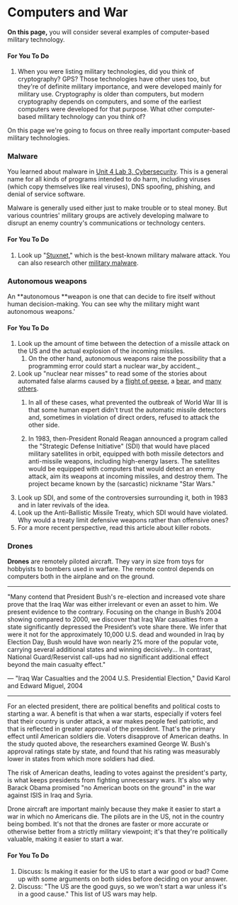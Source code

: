 # Computers and War

**On this page,** you will consider several examples of computer-based military technology.

#### For You To Do

1. When you were listing military technologies, did you think of cryptography? GPS? Those technologies have other uses too, but they're of definite military importance, and were developed mainly for military use. Cryptography is older than computers, but modern cryptography depends on computers, and some of the earliest computers were developed for that purpose. What other computer-based military technology can you think of?

On this page we're going to focus on three really important computer-based military technologies.

### Malware

You learned about malware in [Unit 4 Lab 3, Cybersecurity](https://bjc.edc.org/bjc-r/cur/programming/4-internet/3-cybersecurity/5-cybersecurity.html?topic=nyc_bjc%2F4-internet.topic&course=bjc4nyc.html&novideo&noassignment). This is a general name for all kinds of programs intended to do harm, including viruses \(which copy themselves like real viruses\), DNS spoofing, phishing, and denial of service software.

Malware is generally used either just to make trouble or to steal money. But various countries' military groups are actively developing malware to disrupt an enemy country's communications or technology centers.

#### For You To Do

1. Look up "[Stuxnet](https://duckduckgo.com/?q=Stuxnet)," which is the best-known military malware attack. You can also research other [military malware](https://duckduckgo.com/?q=military+malware).

### Autonomous weapons

An **autonomous **weapon is one that can decide to fire itself without human decision-making. You can see why the military might want autonomous weapons.'

#### For You To Do

1. Look up the amount of time between the detection of a missile attack on the US and the actual explosion of the incoming missiles.
   1. On the other hand, autonomous weapons raise the possibility that a programming error could start a nuclear war_by accident._
2. Look up "nuclear near misses" to read some of the stories about automated false alarms caused by a [flight of geese](http://atomictoasters.com/2012/08/tactical-geese/), a [bear](https://en.wikipedia.org/wiki/Volk_Field_Air_National_Guard_Base#False_alarm_incident), and [many others](http://nuclearfiles.org/menu/key-issues/nuclear-weapons/issues/accidents/20-mishaps-maybe-caused-nuclear-war.htm).
   1. In all of these cases, what prevented the outbreak of World War III is that some human expert didn't trust the automatic missile detectors and, sometimes in violation of direct orders, refused to attack the other side.

   2. In 1983, then-President Ronald Reagan announced a program called the "Strategic Defense Initiative" \(SDI\) that would have placed military satellites in orbit, equipped with both missile detectors and anti-missile weapons, including high-energy lasers. The satellites would be equipped with computers that would detect an enemy attack, aim its weapons at incoming missiles, and destroy them. The project became known by the \(sarcastic\) nickname "Star Wars."
3. Look up SDI, and some of the controversies surrounding it, both in 1983 and in later revivals of the idea.
4. Look up the Anti-Ballistic Missile Treaty, which SDI would have violated. Why would a treaty limit defensive weapons rather than offensive ones?
5. For a more recent perspective, read this article about killer robots.



### Drones

**Drones** are remotely piloted aircraft. They vary in size from toys for hobbyists to bombers used in warfare. The remote control depends on computers both in the airplane and on the ground.

---

"Many contend that President Bush's re-election and increased vote share prove that the Iraq War was either irrelevant or even an asset to him. We present evidence to the contrary. Focusing on the change in Bush’s 2004 showing compared to 2000, we discover that Iraq War casualties from a state significantly depressed the President’s vote share there. We infer that were it not for the approximately 10,000 U.S. dead and wounded in Iraq by Election Day, Bush would have won nearly 2% more of the popular vote, carrying several additional states and winning decisively... In contrast, National Guard/Reservist call-ups had no significant additional effect beyond the main casualty effect."

— "Iraq War Casualties and the 2004 U.S. Presidential Election," David Karol and Edward Miguel, 2004

---

For an elected president, there are political benefits and political costs to starting a war. A benefit is that when a war starts, especially if voters feel that their country is under attack, a war makes people feel patriotic, and that is reflected in greater approval of the president. That's the primary effect until American soldiers die. Voters disapprove of American deaths. In the study quoted above, the researchers examined George W. Bush's approval ratings state by state, and found that his rating was measurably lower in states from which more soldiers had died.

The risk of American deaths, leading to votes against the president's party, is what keeps presidents from fighting unnecessary wars. It's also why Barack Obama promised "no American boots on the ground" in the war against ISIS in Iraq and Syria.

Drone aircraft are important mainly because they make it easier to start a war in which no Americans die. The pilots are in the US, not in the country being bombed. It's not that the drones are faster or more accurate or otherwise better from a strictly military viewpoint; it's that they're politically valuable, making it easier to start a war.

#### For You To Do

1. Discuss: Is making it easier for the US to start a war good or bad? Come up with some arguments on both sides before deciding on your answer.
2. Discuss: "The US are the good guys, so we won't start a war unless it's in a good cause." This list of US wars may help.



